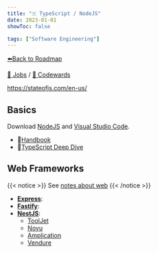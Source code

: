 ```yaml
---
title: "🇹 TypeScript / NodeJS"
date: 2023-01-01
showToc: false

tags: ["Software Engineering"]
---
```


[⬅️Back to Roadmap](/posts/roadmap)

[💼 Jobs](https://www.linkedin.com/jobs/search/?keywords=nodejs&location=Spain)
/
[🥋 Codewards](https://www.codewars.com/kata/search/typescript)

https://stateofjs.com/en-us/

## Basics

Download [NodeJS](https://nodejs.org/en/) and [Visual Studio Code](https://code.visualstudio.com/).

- 📝[Handbook](https://www.typescriptlang.org/docs/handbook/intro.html)
- 📝[TypeScript Deep Dive](https://basarat.gitbook.io/typescript/)

## Web Frameworks

{{< notice >}}
See [notes about web](/posts/roadmap/#web-development)
{{< /notice >}}

- [**Express**](https://expressjs.com/):
- [**Fastify**](https://www.fastify.io/):
- [**NestJS**](https://nestjs.com/):
  - [ToolJet](https://github.com/ToolJet/ToolJet)
  - [Novu](https://github.com/novuhq/novu)
  - [Amplication](https://github.com/amplication/amplication)
  - [Vendure](https://github.com/vendure-ecommerce/vendure)
